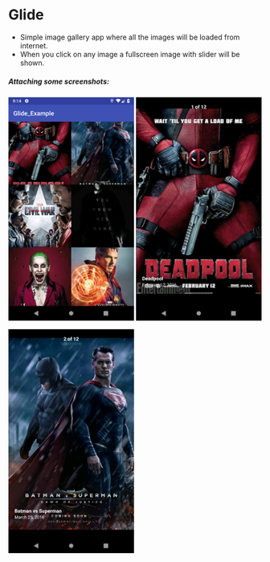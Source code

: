 # Glide
 - Simple image gallery app where all the images will be loaded from internet.
- When you click on any image a fullscreen image with slider will be shown.



##### <b> Attaching some screenshots: </b> 

<img src = "screenshots/image1.png" width = "250" />   <img src = "screenshots/image2.png" width = "250" />  

<img src = "screenshots/image3.png" width = "250" />  
